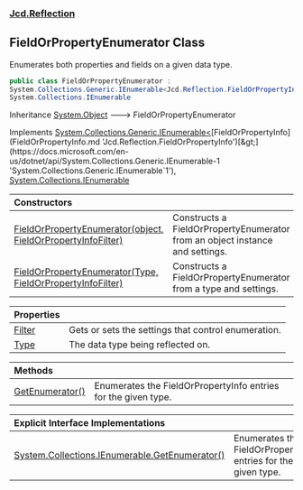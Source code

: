### [Jcd.Reflection](Jcd.Reflection.md 'Jcd.Reflection')

## FieldOrPropertyEnumerator Class

Enumerates both properties and fields on a given data type.

```csharp
public class FieldOrPropertyEnumerator :
System.Collections.Generic.IEnumerable<Jcd.Reflection.FieldOrPropertyInfo>,
System.Collections.IEnumerable
```

Inheritance [System.Object](https://docs.microsoft.com/en-us/dotnet/api/System.Object 'System.Object') &#129106;
FieldOrPropertyEnumerator

Implements [System.Collections.Generic.IEnumerable&lt;](https://docs.microsoft.com/en-us/dotnet/api/System.Collections.Generic.IEnumerable-1 'System.Collections.Generic.IEnumerable`1')[FieldOrPropertyInfo](FieldOrPropertyInfo.md 'Jcd.Reflection.FieldOrPropertyInfo')[&gt;](https://docs.microsoft.com/en-us/dotnet/api/System.Collections.Generic.IEnumerable-1 'System.Collections.Generic.IEnumerable`1'), [System.Collections.IEnumerable](https://docs.microsoft.com/en-us/dotnet/api/System.Collections.IEnumerable 'System.Collections.IEnumerable')

| Constructors                                                                                                                                                                                                                                        |                                                                              |
|:----------------------------------------------------------------------------------------------------------------------------------------------------------------------------------------------------------------------------------------------------|:-----------------------------------------------------------------------------|
| [FieldOrPropertyEnumerator(object, FieldOrPropertyInfoFilter)](FieldOrPropertyEnumerator..ctor.zDQuZsXqeQ7ezSfEXvoSPg.md 'Jcd.Reflection.FieldOrPropertyEnumerator.FieldOrPropertyEnumerator(object, Jcd.Reflection.FieldOrPropertyInfoFilter)')    | Constructs a FieldOrPropertyEnumerator from an object instance and settings. |
| [FieldOrPropertyEnumerator(Type, FieldOrPropertyInfoFilter)](FieldOrPropertyEnumerator..ctor.r4F4sijpVUsOD0YGpglwGA.md 'Jcd.Reflection.FieldOrPropertyEnumerator.FieldOrPropertyEnumerator(System.Type, Jcd.Reflection.FieldOrPropertyInfoFilter)') | Constructs a FieldOrPropertyEnumerator from a type and settings.             |

| Properties                                                                                      |                                                     |
|:------------------------------------------------------------------------------------------------|:----------------------------------------------------|
| [Filter](FieldOrPropertyEnumerator.Filter.md 'Jcd.Reflection.FieldOrPropertyEnumerator.Filter') | Gets or sets the settings that control enumeration. |
| [Type](FieldOrPropertyEnumerator.Type.md 'Jcd.Reflection.FieldOrPropertyEnumerator.Type')       | The data type being reflected on.                   |

| Methods                                                                                                                    |                                                                |
|:---------------------------------------------------------------------------------------------------------------------------|:---------------------------------------------------------------|
| [GetEnumerator()](FieldOrPropertyEnumerator.GetEnumerator().md 'Jcd.Reflection.FieldOrPropertyEnumerator.GetEnumerator()') | Enumerates the FieldOrPropertyInfo entries for the given type. |

| Explicit Interface Implementations                                                                                                                                                                                      |                                                                |
|:------------------------------------------------------------------------------------------------------------------------------------------------------------------------------------------------------------------------|:---------------------------------------------------------------|
| [System.Collections.IEnumerable.GetEnumerator()](FieldOrPropertyEnumerator.System.Collections.IEnumerable.GetEnumerator().md 'Jcd.Reflection.FieldOrPropertyEnumerator.System.Collections.IEnumerable.GetEnumerator()') | Enumerates the FieldOrPropertyInfo entries for the given type. |
